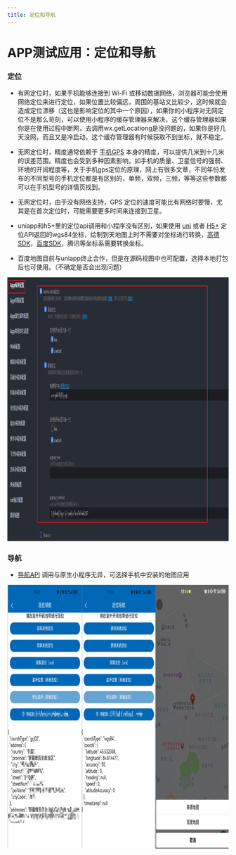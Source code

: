 ```yaml
---
title: 定位和导航
---
```


# APP测试应用：定位和导航

### 定位

- 有网定位时，如果手机能够连接到 Wi-Fi 或移动数据网络，浏览器可能会使用 网络定位来进行定位，如果位置比较偏远，周围的基站又比较少，这时候就会造成定位漂移（这也是影响定位的其中一个原因），如果你的小程序对无网定位不是那么苛刻，可以使用小程序的缓存管理器来解决，这个缓存管理器如果你是在使用过程中断网，去调用wx.getLocationg是没问题的，如果你是好几天没网，而且又是冷启动，这个缓存管理器有时候获取不到坐标，就不稳定。

- 无网定位时，精度通常依赖于 [手机GPS](https://weibo.com/ttarticle/p/show?id=2309405120195541991703) 本身的精度，可以提供几米到十几米的误差范围。精度也会受到多种因素影响，如手机的质量、卫星信号的强弱、环境的开阔程度等，关于手机gps定位的原理，网上有很多文章，不同年份发布的不同型号的手机定位都是有区别的，单频，双频，三频，等等这些参数都可以在手机型号的详情页找到。

- 无网定位时，由于没有网络支持，GPS 定位的速度可能比有网络时要慢，尤其是在首次定位时，可能需要更多时间来连接到卫星。

- uniapp和h5+里的定位api调用和小程序没有区别，如果使用 [uni](https://uniapp.dcloud.net.cn/tutorial/app-geolocation.html#geolocation%E5%AE%9A%E4%BD%8D) 或者 [H5+](https://www.html5plus.org/doc/zh_cn/geolocation.html) 定位API返回的wgs84坐标，绘制到天地图上时不需要对坐标进行转换，[高德SDK](https://lbs.amap.com/api/android-location-sdk/locationsummary/)，[百度SDK](https://lbsyun.baidu.com/faq/api?title=android-locsdk)，腾讯等坐标系需要转换坐标。

- 百度地图目前与uniapp终止合作，但是在源码视图中也可配置，选择本地打包后也可使用。（不确定是否会出现问题）

<img src="/小程序/App模块配置定位.png" width="600" height="600">

### 导航

- [导航API](https://uniapp.dcloud.net.cn/api/location/open-location.html#openlocation) 调用与原生小程序无异，可选择手机中安装的地图应用

<img src="/小程序/app定位导航.png" width="600" height="600">
